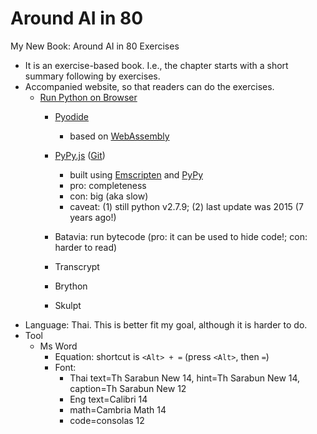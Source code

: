 # Around AI in 80
My New Book: Around AI in 80 Exercises

* It is an exercise-based book. I.e., the chapter starts with a short summary following by exercises.
* Accompanied website, so that readers can do the exercises.
  * [Run Python on Browser](https://yasoob.me/2019/05/22/running-python-in-the-browser/)
    * [Pyodide](https://github.com/pyodide/pyodide)
      * based on [WebAssembly](https://webassembly.org/) 
    * [PyPy.js](https://pypyjs.org/) ([Git](https://github.com/pypyjs/pypyjs))
      * built using [Emscripten](https://emscripten.org/) and [PyPy](https://www.pypy.org/)
      * pro: completeness
      * con: big (aka slow)
      * caveat: (1) still python v2.7.9; (2) last update was 2015 (7 years ago!)
    * Batavia: run bytecode (pro: it can be used to hide code!; con: harder to read)


    * Transcrypt
    * Brython
    * Skulpt
* Language: Thai. This is better fit my goal, although it is harder to do.
* Tool
  * Ms Word
    * Equation: shortcut is ```<Alt> + =``` (press ```<Alt>```, then ```=```) 
    * Font: 
      * Thai text=Th Sarabun New 14, hint=Th Sarabun New 14, caption=Th Sarabun New 12
      * Eng text=Calibri 14
      * math=Cambria Math 14
      * code=consolas 12
